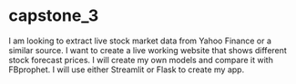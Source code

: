 # capstone_3
I am looking to extract live stock market data from Yahoo Finance or a similar source. I want to create a live working website that shows different stock forecast prices. I will create my own models and compare it with FBprophet. I will use either Streamlit or Flask to create my app.

